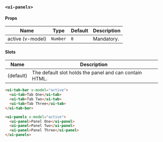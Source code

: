 ### `<ui-panels>`

#### Props

| Name             | Type     | Default | Description |
| ---------------- | -------- | ------- | ----------- |
| active (v-model) | `Number` | `0`     | Mandatory.  |

#### Slots

| Name      | Description                                            |
| --------- | ------------------------------------------------------ |
| (default) | The default slot holds the panel and can contain HTML. |

```html
<ui-tab-bar v-model="active">
  <ui-tab>Tab One</ui-tab>
  <ui-tab>Tab Two</ui-tab>
  <ui-tab>Tab Three</ui-tab>
</ui-tab-bar>

<ui-panels v-model="active">
  <ui-panel>Panel One</ui-panel>
  <ui-panel>Panel Two</ui-panel>
  <ui-panel>Panel Three</ui-panel>
</ui-panels>
```
